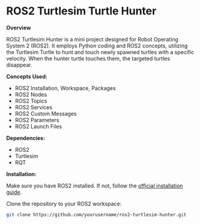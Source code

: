 ROS2 Turtlesim Turtle Hunter
=====================

**Overview**

ROS2 Turtlesim Hunter is a mini project designed for Robot Operating System 2 (ROS2). It employs Python coding and ROS2 concepts, utilizing the Turtlesim Turtle to hunt and touch newly spawned turtles with a specific velocity. When the hunter turtle touches them, the targeted turtles disappear.

**Concepts Used:**
- ROS2 Installation, Workspace, Packages
- ROS2 Nodes
- ROS2 Topics
- ROS2 Services
- ROS2 Custom Messages
- ROS2 Parameters
- ROS2 Launch Files

**Dependencies:**
- ROS2
- Turtlesim
- RQT

**Installation:**

Make sure you have ROS2 installed. If not, follow the [official installation guide](https://index.ros.org/doc/ros2/Installation/).

Clone the repository to your ROS2 workspace:

```bash
git clone https://github.com/yourusername/ros2-turtlesim-hunter.git
